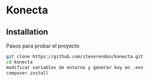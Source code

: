 # Konecta

## Installation

Pasos para probar el proyecto

```sh
git clone https://github.com/steverendon/konecta.git
cd konecta
modificar variables de entorno y generar key en .env
composer install
```